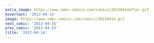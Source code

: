 ```yaml
---
extra_image: https://www.smbc-comics.com/comics/20130414after.gif
hovertext: '2013-04-14'
image: https://www.smbc-comics.com/comics/20130414.gif
next_comic: '2013-04-15'
prev_comic: '2013-04-13'
title: '2013-04-14'
---
```



